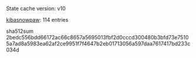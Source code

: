 State cache version: v10

[kibasnowpaw](https://github.com/kibasnowpaw): 114 entries

sha512sum 2bedc556bdd66172ac66c8657a5695013fbf2d0cccd300480b3bfd73e75105a7ad8a5983ea62af2ce9951f7f4647b2eb01713056a597daa7617417bd233c034d
